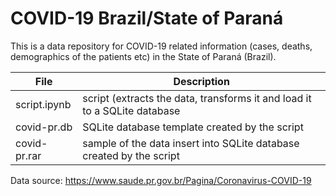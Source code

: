 # COVID-19 Brazil/State of Paraná

This is a data repository for COVID-19 related information (cases, deaths, demographics of the patients etc) in the State of Paraná (Brazil).

| File                          | Description                                                                     |
|-------------------------------|---------------------------------------------------------------------------------|
| script.ipynb                  | script (extracts the data, transforms it and load it to a SQLite database       |
| covid-pr.db                   | SQLite database template created by the script                                  |
| covid-pr.rar                  | sample of the data insert into SQLite database created by the script            |


Data source: https://www.saude.pr.gov.br/Pagina/Coronavirus-COVID-19
